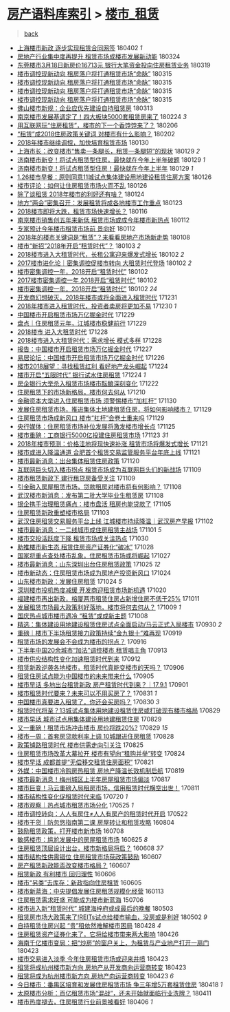 [房产语料库索引](../../README.md)  > [楼市_租赁](楼市_租赁.md)
====
> [back](../README.md)

- [上海楼市新政 逐步实现租赁合同网签](http://jkwz.applinzi.com/ittc/7087350183405028368.html#%E4%B8%8A%E6%B5%B7%E6%A5%BC%E5%B8%82%E6%96%B0%E6%94%BF+%E9%80%90%E6%AD%A5%E5%AE%9E%E7%8E%B0%E7%A7%9F%E8%B5%81%E5%90%88%E5%90%8C%E7%BD%91%E7%AD%BE) 180402 *1* 
- [房地产行业集中度再提升 租赁市场成楼市发展新动能](http://jkwz.applinzi.com/ittc/7083998799536325639.html#%E6%88%BF%E5%9C%B0%E4%BA%A7%E8%A1%8C%E4%B8%9A%E9%9B%86%E4%B8%AD%E5%BA%A6%E5%86%8D%E6%8F%90%E5%8D%87+%E7%A7%9F%E8%B5%81%E5%B8%82%E5%9C%BA%E6%88%90%E6%A5%BC%E5%B8%82%E5%8F%91%E5%B1%95%E6%96%B0%E5%8A%A8%E8%83%BD) 180324  
- [东莞楼市3月18日新房价16713元 银行大笔资金投向住房租赁业务](http://jkwz.applinzi.com/ittc/7082243140142760971.html#%E4%B8%9C%E8%8E%9E%E6%A5%BC%E5%B8%823%E6%9C%8818%E6%97%A5%E6%96%B0%E6%88%BF%E4%BB%B716713%E5%85%83+%E9%93%B6%E8%A1%8C%E5%A4%A7%E7%AC%94%E8%B5%84%E9%87%91%E6%8A%95%E5%90%91%E4%BD%8F%E6%88%BF%E7%A7%9F%E8%B5%81%E4%B8%9A%E5%8A%A1) 180319  
- [楼市调控现新动向 租房落户将打通租赁市场“命脉”](http://jkwz.applinzi.com/ittc/7080705112047879174.html#%E6%A5%BC%E5%B8%82%E8%B0%83%E6%8E%A7%E7%8E%B0%E6%96%B0%E5%8A%A8%E5%90%91+%E7%A7%9F%E6%88%BF%E8%90%BD%E6%88%B7%E5%B0%86%E6%89%93%E9%80%9A%E7%A7%9F%E8%B5%81%E5%B8%82%E5%9C%BA%E2%80%9C%E5%91%BD%E8%84%89%E2%80%9D) 180315  
- [楼市调控现新动向 租房落户将打通租赁市场“命脉”](http://jkwz.applinzi.com/ittc/7080711509028373510.html#%E6%A5%BC%E5%B8%82%E8%B0%83%E6%8E%A7%E7%8E%B0%E6%96%B0%E5%8A%A8%E5%90%91+%E7%A7%9F%E6%88%BF%E8%90%BD%E6%88%B7%E5%B0%86%E6%89%93%E9%80%9A%E7%A7%9F%E8%B5%81%E5%B8%82%E5%9C%BA%E2%80%9C%E5%91%BD%E8%84%89%E2%80%9D) 180315  
- [楼市调控现新动向 租房落户将打通租赁市场“命脉”](http://jkwz.applinzi.com/ittc/7080649326487667723.html#%E6%A5%BC%E5%B8%82%E8%B0%83%E6%8E%A7%E7%8E%B0%E6%96%B0%E5%8A%A8%E5%90%91+%E7%A7%9F%E6%88%BF%E8%90%BD%E6%88%B7%E5%B0%86%E6%89%93%E9%80%9A%E7%A7%9F%E8%B5%81%E5%B8%82%E5%9C%BA%E2%80%9C%E5%91%BD%E8%84%89%E2%80%9D) 180315  
- [楼市调控现新动向 租房落户将打通租赁市场“命脉”](http://jkwz.applinzi.com/ittc/7080648910672757770.html#%E6%A5%BC%E5%B8%82%E8%B0%83%E6%8E%A7%E7%8E%B0%E6%96%B0%E5%8A%A8%E5%90%91+%E7%A7%9F%E6%88%BF%E8%90%BD%E6%88%B7%E5%B0%86%E6%89%93%E9%80%9A%E7%A7%9F%E8%B5%81%E5%B8%82%E5%9C%BA%E2%80%9C%E5%91%BD%E8%84%89%E2%80%9D) 180315  
- [佛山楼市新规：企业应优先建设自持租赁房](http://jkwz.applinzi.com/ittc/7079968125196174347.html#%E4%BD%9B%E5%B1%B1%E6%A5%BC%E5%B8%82%E6%96%B0%E8%A7%84%EF%BC%9A%E4%BC%81%E4%B8%9A%E5%BA%94%E4%BC%98%E5%85%88%E5%BB%BA%E8%AE%BE%E8%87%AA%E6%8C%81%E7%A7%9F%E8%B5%81%E6%88%BF) 180313  
- [南京楼市发展基调定了！四大板块5000套租赁房来了](http://jkwz.applinzi.com/ittc/7068101650487444496.html#%E5%8D%97%E4%BA%AC%E6%A5%BC%E5%B8%82%E5%8F%91%E5%B1%95%E5%9F%BA%E8%B0%83%E5%AE%9A%E4%BA%86%EF%BC%81%E5%9B%9B%E5%A4%A7%E6%9D%BF%E5%9D%975000%E5%A5%97%E7%A7%9F%E8%B5%81%E6%88%BF%E6%9D%A5%E4%BA%86) 180224 *3* 
- [用互联网玩“住房租赁”，楼市的下一个香饽饽来了？](http://jkwz.applinzi.com/ittc/7066987969523483654.html#%E7%94%A8%E4%BA%92%E8%81%94%E7%BD%91%E7%8E%A9%E2%80%9C%E4%BD%8F%E6%88%BF%E7%A7%9F%E8%B5%81%E2%80%9D%EF%BC%8C%E6%A5%BC%E5%B8%82%E7%9A%84%E4%B8%8B%E4%B8%80%E4%B8%AA%E9%A6%99%E9%A5%BD%E9%A5%BD%E6%9D%A5%E4%BA%86%EF%BC%9F) 180206  
- [“租赁”成2018住房政策关键词 对楼市有什么影响？](http://jkwz.applinzi.com/ittc/7065510901614904337.html#%E2%80%9C%E7%A7%9F%E8%B5%81%E2%80%9D%E6%88%902018%E4%BD%8F%E6%88%BF%E6%94%BF%E7%AD%96%E5%85%B3%E9%94%AE%E8%AF%8D+%E5%AF%B9%E6%A5%BC%E5%B8%82%E6%9C%89%E4%BB%80%E4%B9%88%E5%BD%B1%E5%93%8D%EF%BC%9F) 180202  
- [2018年楼市继续调控，加快培育租赁市场](http://jkwz.applinzi.com/ittc/7064312651394319367.html#2018%E5%B9%B4%E6%A5%BC%E5%B8%82%E7%BB%A7%E7%BB%AD%E8%B0%83%E6%8E%A7%EF%BC%8C%E5%8A%A0%E5%BF%AB%E5%9F%B9%E8%82%B2%E7%A7%9F%E8%B5%81%E5%B8%82%E5%9C%BA) 180130  
- [上海市长：改变楼市“售卖一条腿长，租赁一条腿短”的现状](http://jkwz.applinzi.com/ittc/7064058201610126342.html#%E4%B8%8A%E6%B5%B7%E5%B8%82%E9%95%BF%EF%BC%9A%E6%94%B9%E5%8F%98%E6%A5%BC%E5%B8%82%E2%80%9C%E5%94%AE%E5%8D%96%E4%B8%80%E6%9D%A1%E8%85%BF%E9%95%BF%EF%BC%8C%E7%A7%9F%E8%B5%81%E4%B8%80%E6%9D%A1%E8%85%BF%E7%9F%AD%E2%80%9D%E7%9A%84%E7%8E%B0%E7%8A%B6) 180129 *2* 
- [济南楼市新变！将试点租赁型住房，最快就在今年上半年破题](http://jkwz.applinzi.com/ittc/7063936923897168906.html#%E6%B5%8E%E5%8D%97%E6%A5%BC%E5%B8%82%E6%96%B0%E5%8F%98%EF%BC%81%E5%B0%86%E8%AF%95%E7%82%B9%E7%A7%9F%E8%B5%81%E5%9E%8B%E4%BD%8F%E6%88%BF%EF%BC%8C%E6%9C%80%E5%BF%AB%E5%B0%B1%E5%9C%A8%E4%BB%8A%E5%B9%B4%E4%B8%8A%E5%8D%8A%E5%B9%B4%E7%A0%B4%E9%A2%98) 180129 *1* 
- [济南楼市新变！将试点租赁型住房！最快就在今年上半年](http://jkwz.applinzi.com/ittc/7063914976056443910.html#%E6%B5%8E%E5%8D%97%E6%A5%BC%E5%B8%82%E6%96%B0%E5%8F%98%EF%BC%81%E5%B0%86%E8%AF%95%E7%82%B9%E7%A7%9F%E8%B5%81%E5%9E%8B%E4%BD%8F%E6%88%BF%EF%BC%81%E6%9C%80%E5%BF%AB%E5%B0%B1%E5%9C%A8%E4%BB%8A%E5%B9%B4%E4%B8%8A%E5%8D%8A%E5%B9%B4) 180129 *1* 
- [1.26楼市早餐：原则同意11城试点集体建设用地建设租赁住房方案](http://jkwz.applinzi.com/ittc/7062908333285966865.html#1.26%E6%A5%BC%E5%B8%82%E6%97%A9%E9%A4%90%EF%BC%9A%E5%8E%9F%E5%88%99%E5%90%8C%E6%84%8F11%E5%9F%8E%E8%AF%95%E7%82%B9%E9%9B%86%E4%BD%93%E5%BB%BA%E8%AE%BE%E7%94%A8%E5%9C%B0%E5%BB%BA%E8%AE%BE%E7%A7%9F%E8%B5%81%E4%BD%8F%E6%88%BF%E6%96%B9%E6%A1%88) 180126  
- [楼市评论：如何让住房租赁市场火而不乱](http://jkwz.applinzi.com/ittc/7062821325821707275.html#%E6%A5%BC%E5%B8%82%E8%AF%84%E8%AE%BA%EF%BC%9A%E5%A6%82%E4%BD%95%E8%AE%A9%E4%BD%8F%E6%88%BF%E7%A7%9F%E8%B5%81%E5%B8%82%E5%9C%BA%E7%81%AB%E8%80%8C%E4%B8%8D%E4%B9%B1) 180126  
- [除了谈租赁 2018年楼市的利好还有啥？](http://jkwz.applinzi.com/ittc/7062158940207318032.html#%E9%99%A4%E4%BA%86%E8%B0%88%E7%A7%9F%E8%B5%81+2018%E5%B9%B4%E6%A5%BC%E5%B8%82%E7%9A%84%E5%88%A9%E5%A5%BD%E8%BF%98%E6%9C%89%E5%95%A5%EF%BC%9F) 180124  
- [地方“两会”密集召开：发展租赁将成各地楼市工作重点](http://jkwz.applinzi.com/ittc/7061747441475257360.html#%E5%9C%B0%E6%96%B9%E2%80%9C%E4%B8%A4%E4%BC%9A%E2%80%9D%E5%AF%86%E9%9B%86%E5%8F%AC%E5%BC%80%EF%BC%9A%E5%8F%91%E5%B1%95%E7%A7%9F%E8%B5%81%E5%B0%86%E6%88%90%E5%90%84%E5%9C%B0%E6%A5%BC%E5%B8%82%E5%B7%A5%E4%BD%9C%E9%87%8D%E7%82%B9) 180123  
- [2018楼市即将大跌，租赁市场快速增长？](http://jkwz.applinzi.com/ittc/7059285022605837328.html#2018%E6%A5%BC%E5%B8%82%E5%8D%B3%E5%B0%86%E5%A4%A7%E8%B7%8C%EF%BC%8C%E7%A7%9F%E8%B5%81%E5%B8%82%E5%9C%BA%E5%BF%AB%E9%80%9F%E5%A2%9E%E9%95%BF%EF%BC%9F) 180116  
- [南京楼市销售创五年来新低 租赁市场或成今年楼市新热点](http://jkwz.applinzi.com/ittc/7057633485559170065.html#%E5%8D%97%E4%BA%AC%E6%A5%BC%E5%B8%82%E9%94%80%E5%94%AE%E5%88%9B%E4%BA%94%E5%B9%B4%E6%9D%A5%E6%96%B0%E4%BD%8E+%E7%A7%9F%E8%B5%81%E5%B8%82%E5%9C%BA%E6%88%96%E6%88%90%E4%BB%8A%E5%B9%B4%E6%A5%BC%E5%B8%82%E6%96%B0%E7%83%AD%E7%82%B9) 180112  
- [专家预计今年楼市租赁市场前 景向好](http://jkwz.applinzi.com/ittc/7057628385818182673.html#%E4%B8%93%E5%AE%B6%E9%A2%84%E8%AE%A1%E4%BB%8A%E5%B9%B4%E6%A5%BC%E5%B8%82%E7%A7%9F%E8%B5%81%E5%B8%82%E5%9C%BA%E5%89%8D+%E6%99%AF%E5%90%91%E5%A5%BD) 180112  
- [2018年的楼市关键词是“租赁”？来看看房地产市场新走势](http://jkwz.applinzi.com/ittc/7056240146024760330.html#2018%E5%B9%B4%E7%9A%84%E6%A5%BC%E5%B8%82%E5%85%B3%E9%94%AE%E8%AF%8D%E6%98%AF%E2%80%9C%E7%A7%9F%E8%B5%81%E2%80%9D%EF%BC%9F%E6%9D%A5%E7%9C%8B%E7%9C%8B%E6%88%BF%E5%9C%B0%E4%BA%A7%E5%B8%82%E5%9C%BA%E6%96%B0%E8%B5%B0%E5%8A%BF) 180108  
- [楼市“新招”2018年开启“租赁时代”？](http://jkwz.applinzi.com/ittc/7054427573130363914.html#%E6%A5%BC%E5%B8%82%E2%80%9C%E6%96%B0%E6%8B%9B%E2%80%9D2018%E5%B9%B4%E5%BC%80%E5%90%AF%E2%80%9C%E7%A7%9F%E8%B5%81%E6%97%B6%E4%BB%A3%E2%80%9D%EF%BC%9F) 180103 *2* 
- [2018楼市进入大租赁时代，长租公寓迎来爆发式增长](http://jkwz.applinzi.com/ittc/7054074281317630982.html#2018%E6%A5%BC%E5%B8%82%E8%BF%9B%E5%85%A5%E5%A4%A7%E7%A7%9F%E8%B5%81%E6%97%B6%E4%BB%A3%EF%BC%8C%E9%95%BF%E7%A7%9F%E5%85%AC%E5%AF%93%E8%BF%8E%E6%9D%A5%E7%88%86%E5%8F%91%E5%BC%8F%E5%A2%9E%E9%95%BF) 180102 *2* 
- [2017楼市进化论｜密集调控促楼市转向 大租赁时代登场](http://jkwz.applinzi.com/ittc/7054051693786825735.html#2017%E6%A5%BC%E5%B8%82%E8%BF%9B%E5%8C%96%E8%AE%BA%EF%BD%9C%E5%AF%86%E9%9B%86%E8%B0%83%E6%8E%A7%E4%BF%83%E6%A5%BC%E5%B8%82%E8%BD%AC%E5%90%91+%E5%A4%A7%E7%A7%9F%E8%B5%81%E6%97%B6%E4%BB%A3%E7%99%BB%E5%9C%BA) 180102 *2* 
- [楼市密集调控一年，2018开启“租赁时代”](http://jkwz.applinzi.com/ittc/7053923981684376587.html#%E6%A5%BC%E5%B8%82%E5%AF%86%E9%9B%86%E8%B0%83%E6%8E%A7%E4%B8%80%E5%B9%B4%EF%BC%8C2018%E5%BC%80%E5%90%AF%E2%80%9C%E7%A7%9F%E8%B5%81%E6%97%B6%E4%BB%A3%E2%80%9D) 180102  
- [2017楼市密集调控一年 2018开启“租赁时代”](http://jkwz.applinzi.com/ittc/7053906622668080139.html#2017%E6%A5%BC%E5%B8%82%E5%AF%86%E9%9B%86%E8%B0%83%E6%8E%A7%E4%B8%80%E5%B9%B4+2018%E5%BC%80%E5%90%AF%E2%80%9C%E7%A7%9F%E8%B5%81%E6%97%B6%E4%BB%A3%E2%80%9D) 180102  
- [楼市密集调控一年，2018开启“租赁时代”](http://jkwz.applinzi.com/ittc/7053885366136734730.html#%E6%A5%BC%E5%B8%82%E5%AF%86%E9%9B%86%E8%B0%83%E6%8E%A7%E4%B8%80%E5%B9%B4%EF%BC%8C2018%E5%BC%80%E5%90%AF%E2%80%9C%E7%A7%9F%E8%B5%81%E6%97%B6%E4%BB%A3%E2%80%9D) 180102 *24* 
- [开发商幻想破灭，2018年楼市或将全面进入租赁时代](http://jkwz.applinzi.com/ittc/7053347026161370128.html#%E5%BC%80%E5%8F%91%E5%95%86%E5%B9%BB%E6%83%B3%E7%A0%B4%E7%81%AD%EF%BC%8C2018%E5%B9%B4%E6%A5%BC%E5%B8%82%E6%88%96%E5%B0%86%E5%85%A8%E9%9D%A2%E8%BF%9B%E5%85%A5%E7%A7%9F%E8%B5%81%E6%97%B6%E4%BB%A3) 171231  
- [2018年楼市进入租赁时代，投资者卖房将更加不易](http://jkwz.applinzi.com/ittc/7052854815695045648.html#2018%E5%B9%B4%E6%A5%BC%E5%B8%82%E8%BF%9B%E5%85%A5%E7%A7%9F%E8%B5%81%E6%97%B6%E4%BB%A3%EF%BC%8C%E6%8A%95%E8%B5%84%E8%80%85%E5%8D%96%E6%88%BF%E5%B0%86%E6%9B%B4%E5%8A%A0%E4%B8%8D%E6%98%93) 171230 *1* 
- [中国楼市开启租赁市场万亿掘金时代](http://jkwz.applinzi.com/ittc/7052436480629146640.html#%E4%B8%AD%E5%9B%BD%E6%A5%BC%E5%B8%82%E5%BC%80%E5%90%AF%E7%A7%9F%E8%B5%81%E5%B8%82%E5%9C%BA%E4%B8%87%E4%BA%BF%E6%8E%98%E9%87%91%E6%97%B6%E4%BB%A3) 171229  
- [盘点｜住房租赁元年，江城楼市稳健前行](http://jkwz.applinzi.com/ittc/7052434928539550736.html#%E7%9B%98%E7%82%B9%EF%BD%9C%E4%BD%8F%E6%88%BF%E7%A7%9F%E8%B5%81%E5%85%83%E5%B9%B4%EF%BC%8C%E6%B1%9F%E5%9F%8E%E6%A5%BC%E5%B8%82%E7%A8%B3%E5%81%A5%E5%89%8D%E8%A1%8C) 171229  
- [2018楼市 进入大租赁时代](http://jkwz.applinzi.com/ittc/7052034125127484432.html#2018%E6%A5%BC%E5%B8%82+%E8%BF%9B%E5%85%A5%E5%A4%A7%E7%A7%9F%E8%B5%81%E6%97%B6%E4%BB%A3) 171228  
- [2018楼市进入大租赁时代：需求增长 模式多样](http://jkwz.applinzi.com/ittc/7052023095756325904.html#2018%E6%A5%BC%E5%B8%82%E8%BF%9B%E5%85%A5%E5%A4%A7%E7%A7%9F%E8%B5%81%E6%97%B6%E4%BB%A3%EF%BC%9A%E9%9C%80%E6%B1%82%E5%A2%9E%E9%95%BF+%E6%A8%A1%E5%BC%8F%E5%A4%9A%E6%A0%B7) 171228  
- [报告：中国楼市开启租赁市场万亿掘金时代](http://jkwz.applinzi.com/ittc/7051687393780827153.html#%E6%8A%A5%E5%91%8A%EF%BC%9A%E4%B8%AD%E5%9B%BD%E6%A5%BC%E5%B8%82%E5%BC%80%E5%90%AF%E7%A7%9F%E8%B5%81%E5%B8%82%E5%9C%BA%E4%B8%87%E4%BA%BF%E6%8E%98%E9%87%91%E6%97%B6%E4%BB%A3) 171227  
- [易居论坛：中国楼市开启租赁市场万亿掘金时代](http://jkwz.applinzi.com/ittc/7051402818609480721.html#%E6%98%93%E5%B1%85%E8%AE%BA%E5%9D%9B%EF%BC%9A%E4%B8%AD%E5%9B%BD%E6%A5%BC%E5%B8%82%E5%BC%80%E5%90%AF%E7%A7%9F%E8%B5%81%E5%B8%82%E5%9C%BA%E4%B8%87%E4%BA%BF%E6%8E%98%E9%87%91%E6%97%B6%E4%BB%A3) 171226  
- [楼市2018展望：寻找租赁红利 看好地产龙头崛起](http://jkwz.applinzi.com/ittc/7050677795309487120.html#%E6%A5%BC%E5%B8%822018%E5%B1%95%E6%9C%9B%EF%BC%9A%E5%AF%BB%E6%89%BE%E7%A7%9F%E8%B5%81%E7%BA%A2%E5%88%A9+%E7%9C%8B%E5%A5%BD%E5%9C%B0%E4%BA%A7%E9%BE%99%E5%A4%B4%E5%B4%9B%E8%B5%B7) 171224  
- [楼市开启“五限时代” 银行试水住房租赁](http://jkwz.applinzi.com/ittc/7050587537855218705.html#%E6%A5%BC%E5%B8%82%E5%BC%80%E5%90%AF%E2%80%9C%E4%BA%94%E9%99%90%E6%97%B6%E4%BB%A3%E2%80%9D+%E9%93%B6%E8%A1%8C%E8%AF%95%E6%B0%B4%E4%BD%8F%E6%88%BF%E7%A7%9F%E8%B5%81) 171224 *1* 
- [房企银行大举杀入租赁市场楼市酝酿深刻变化](http://jkwz.applinzi.com/ittc/7049776393913631760.html#%E6%88%BF%E4%BC%81%E9%93%B6%E8%A1%8C%E5%A4%A7%E4%B8%BE%E6%9D%80%E5%85%A5%E7%A7%9F%E8%B5%81%E5%B8%82%E5%9C%BA%E6%A5%BC%E5%B8%82%E9%85%9D%E9%85%BF%E6%B7%B1%E5%88%BB%E5%8F%98%E5%8C%96) 171222  
- [住房租赁下的市场新格局，楼市何去何从](http://jkwz.applinzi.com/ittc/7045152438347105296.html#%E4%BD%8F%E6%88%BF%E7%A7%9F%E8%B5%81%E4%B8%8B%E7%9A%84%E5%B8%82%E5%9C%BA%E6%96%B0%E6%A0%BC%E5%B1%80%EF%BC%8C%E6%A5%BC%E5%B8%82%E4%BD%95%E5%8E%BB%E4%BD%95%E4%BB%8E) 171210  
- [金融资本大举进入住房租赁市场 须警惕楼市“加杠杆”](http://jkwz.applinzi.com/ittc/7041692056458626064.html#%E9%87%91%E8%9E%8D%E8%B5%84%E6%9C%AC%E5%A4%A7%E4%B8%BE%E8%BF%9B%E5%85%A5%E4%BD%8F%E6%88%BF%E7%A7%9F%E8%B5%81%E5%B8%82%E5%9C%BA+%E9%A1%BB%E8%AD%A6%E6%83%95%E6%A5%BC%E5%B8%82%E2%80%9C%E5%8A%A0%E6%9D%A0%E6%9D%86%E2%80%9D) 171130  
- [发展住房租赁市场，推进集体土地建租赁住房，将如何影响楼市？](http://jkwz.applinzi.com/ittc/7041414615810966545.html#%E5%8F%91%E5%B1%95%E4%BD%8F%E6%88%BF%E7%A7%9F%E8%B5%81%E5%B8%82%E5%9C%BA%EF%BC%8C%E6%8E%A8%E8%BF%9B%E9%9B%86%E4%BD%93%E5%9C%9F%E5%9C%B0%E5%BB%BA%E7%A7%9F%E8%B5%81%E4%BD%8F%E6%88%BF%EF%BC%8C%E5%B0%86%E5%A6%82%E4%BD%95%E5%BD%B1%E5%93%8D%E6%A5%BC%E5%B8%82%EF%BC%9F) 171129  
- [住房租赁市场成新风口 楼市“杠杆”会卷土重来吗](http://jkwz.applinzi.com/ittc/7041292561132553233.html#%E4%BD%8F%E6%88%BF%E7%A7%9F%E8%B5%81%E5%B8%82%E5%9C%BA%E6%88%90%E6%96%B0%E9%A3%8E%E5%8F%A3+%E6%A5%BC%E5%B8%82%E2%80%9C%E6%9D%A0%E6%9D%86%E2%80%9D%E4%BC%9A%E5%8D%B7%E5%9C%9F%E9%87%8D%E6%9D%A5%E5%90%97) 171129  
- [央行媒体：住房租赁市场补位发展将激发楼市增长点](http://jkwz.applinzi.com/ittc/7039791612043985937.html#%E5%A4%AE%E8%A1%8C%E5%AA%92%E4%BD%93%EF%BC%9A%E4%BD%8F%E6%88%BF%E7%A7%9F%E8%B5%81%E5%B8%82%E5%9C%BA%E8%A1%A5%E4%BD%8D%E5%8F%91%E5%B1%95%E5%B0%86%E6%BF%80%E5%8F%91%E6%A5%BC%E5%B8%82%E5%A2%9E%E9%95%BF%E7%82%B9) 171125  
- [楼市重磅：工商银行5000亿投建住房租赁市场](http://jkwz.applinzi.com/ittc/7039107230018831376.html#%E6%A5%BC%E5%B8%82%E9%87%8D%E7%A3%85%EF%BC%9A%E5%B7%A5%E5%95%86%E9%93%B6%E8%A1%8C5000%E4%BA%BF%E6%8A%95%E5%BB%BA%E4%BD%8F%E6%88%BF%E7%A7%9F%E8%B5%81%E5%B8%82%E5%9C%BA) 171123 *31* 
- [2018年楼市预测：价格洼地将现快速补涨 租赁市场将爆发式增长](http://jkwz.applinzi.com/ittc/7038459238836339728.html#2018%E5%B9%B4%E6%A5%BC%E5%B8%82%E9%A2%84%E6%B5%8B%EF%BC%9A%E4%BB%B7%E6%A0%BC%E6%B4%BC%E5%9C%B0%E5%B0%86%E7%8E%B0%E5%BF%AB%E9%80%9F%E8%A1%A5%E6%B6%A8+%E7%A7%9F%E8%B5%81%E5%B8%82%E5%9C%BA%E5%B0%86%E7%88%86%E5%8F%91%E5%BC%8F%E5%A2%9E%E9%95%BF) 171121  
- [楼市或进入降温通道 合肥首个租赁交易监管服务平台年底上线](http://jkwz.applinzi.com/ittc/7038418517416739857.html#%E6%A5%BC%E5%B8%82%E6%88%96%E8%BF%9B%E5%85%A5%E9%99%8D%E6%B8%A9%E9%80%9A%E9%81%93+%E5%90%88%E8%82%A5%E9%A6%96%E4%B8%AA%E7%A7%9F%E8%B5%81%E4%BA%A4%E6%98%93%E7%9B%91%E7%AE%A1%E6%9C%8D%E5%8A%A1%E5%B9%B3%E5%8F%B0%E5%B9%B4%E5%BA%95%E4%B8%8A%E7%BA%BF) 171121  
- [楼市最新消息：出台集体租赁住房政策](http://jkwz.applinzi.com/ittc/7037995848061944849.html#%E6%A5%BC%E5%B8%82%E6%9C%80%E6%96%B0%E6%B6%88%E6%81%AF%EF%BC%9A%E5%87%BA%E5%8F%B0%E9%9B%86%E4%BD%93%E7%A7%9F%E8%B5%81%E4%BD%8F%E6%88%BF%E6%94%BF%E7%AD%96) 171120  
- [互联网巨头切入楼市拐点 租赁市场成为互联网巨头们的新战场](http://jkwz.applinzi.com/ittc/7033962306965341201.html#%E4%BA%92%E8%81%94%E7%BD%91%E5%B7%A8%E5%A4%B4%E5%88%87%E5%85%A5%E6%A5%BC%E5%B8%82%E6%8B%90%E7%82%B9+%E7%A7%9F%E8%B5%81%E5%B8%82%E5%9C%BA%E6%88%90%E4%B8%BA%E4%BA%92%E8%81%94%E7%BD%91%E5%B7%A8%E5%A4%B4%E4%BB%AC%E7%9A%84%E6%96%B0%E6%88%98%E5%9C%BA) 171109  
- [楼市租赁新政下 建行租贷房备受关注](http://jkwz.applinzi.com/ittc/7033937018915128336.html#%E6%A5%BC%E5%B8%82%E7%A7%9F%E8%B5%81%E6%96%B0%E6%94%BF%E4%B8%8B+%E5%BB%BA%E8%A1%8C%E7%A7%9F%E8%B4%B7%E6%88%BF%E5%A4%87%E5%8F%97%E5%85%B3%E6%B3%A8) 171109  
- [引金融入房屋租赁市场，贷款租房对楼市将有何影响？](http://jkwz.applinzi.com/ittc/7033592318437884945.html#%E5%BC%95%E9%87%91%E8%9E%8D%E5%85%A5%E6%88%BF%E5%B1%8B%E7%A7%9F%E8%B5%81%E5%B8%82%E5%9C%BA%EF%BC%8C%E8%B4%B7%E6%AC%BE%E7%A7%9F%E6%88%BF%E5%AF%B9%E6%A5%BC%E5%B8%82%E5%B0%86%E6%9C%89%E4%BD%95%E5%BD%B1%E5%93%8D%EF%BC%9F) 171108  
- [武汉楼市新消息：发布第二批大学毕业生租赁房](http://jkwz.applinzi.com/ittc/7033509939283231760.html#%E6%AD%A6%E6%B1%89%E6%A5%BC%E5%B8%82%E6%96%B0%E6%B6%88%E6%81%AF%EF%BC%9A%E5%8F%91%E5%B8%83%E7%AC%AC%E4%BA%8C%E6%89%B9%E5%A4%A7%E5%AD%A6%E6%AF%95%E4%B8%9A%E7%94%9F%E7%A7%9F%E8%B5%81%E6%88%BF) 171108  
- [银企携手治理租赁痛点：楼市盘活 租房也能贷款了](http://jkwz.applinzi.com/ittc/7032510496434029584.html#%E9%93%B6%E4%BC%81%E6%90%BA%E6%89%8B%E6%B2%BB%E7%90%86%E7%A7%9F%E8%B5%81%E7%97%9B%E7%82%B9%EF%BC%9A%E6%A5%BC%E5%B8%82%E7%9B%98%E6%B4%BB+%E7%A7%9F%E6%88%BF%E4%B9%9F%E8%83%BD%E8%B4%B7%E6%AC%BE%E4%BA%86) 171105  
- [住房租赁新政重塑楼市格局](http://jkwz.applinzi.com/ittc/7031498439454622737.html#%E4%BD%8F%E6%88%BF%E7%A7%9F%E8%B5%81%E6%96%B0%E6%94%BF%E9%87%8D%E5%A1%91%E6%A5%BC%E5%B8%82%E6%A0%BC%E5%B1%80) 171103  
- [武汉住房租赁交易服务平台上线 江城楼市持续降温｜武汉房产早报](http://jkwz.applinzi.com/ittc/7031288319210685457.html#%E6%AD%A6%E6%B1%89%E4%BD%8F%E6%88%BF%E7%A7%9F%E8%B5%81%E4%BA%A4%E6%98%93%E6%9C%8D%E5%8A%A1%E5%B9%B3%E5%8F%B0%E4%B8%8A%E7%BA%BF+%E6%B1%9F%E5%9F%8E%E6%A5%BC%E5%B8%82%E6%8C%81%E7%BB%AD%E9%99%8D%E6%B8%A9%EF%BD%9C%E6%AD%A6%E6%B1%89%E6%88%BF%E4%BA%A7%E6%97%A9%E6%8A%A5) 171102  
- [楼市最新消息：一二线城市成住房租赁主战场](http://jkwz.applinzi.com/ittc/7030978277743789072.html#%E6%A5%BC%E5%B8%82%E6%9C%80%E6%96%B0%E6%B6%88%E6%81%AF%EF%BC%9A%E4%B8%80%E4%BA%8C%E7%BA%BF%E5%9F%8E%E5%B8%82%E6%88%90%E4%BD%8F%E6%88%BF%E7%A7%9F%E8%B5%81%E4%B8%BB%E6%88%98%E5%9C%BA) 171101 *5* 
- [楼市交投活跃度下降 租赁市场成关注热点](http://jkwz.applinzi.com/ittc/7030181481639576592.html#%E6%A5%BC%E5%B8%82%E4%BA%A4%E6%8A%95%E6%B4%BB%E8%B7%83%E5%BA%A6%E4%B8%8B%E9%99%8D+%E7%A7%9F%E8%B5%81%E5%B8%82%E5%9C%BA%E6%88%90%E5%85%B3%E6%B3%A8%E7%83%AD%E7%82%B9) 171030  
- [助推楼市新生态 租赁住房资产证券化“破冰”](http://jkwz.applinzi.com/ittc/7029503689604203537.html#%E5%8A%A9%E6%8E%A8%E6%A5%BC%E5%B8%82%E6%96%B0%E7%94%9F%E6%80%81+%E7%A7%9F%E8%B5%81%E4%BD%8F%E6%88%BF%E8%B5%84%E4%BA%A7%E8%AF%81%E5%88%B8%E5%8C%96%E2%80%9C%E7%A0%B4%E5%86%B0%E2%80%9D) 171028  
- [国家将重点查处楼市乱象，住房租赁市场或将崛起](http://jkwz.applinzi.com/ittc/7029061060294870033.html#%E5%9B%BD%E5%AE%B6%E5%B0%86%E9%87%8D%E7%82%B9%E6%9F%A5%E5%A4%84%E6%A5%BC%E5%B8%82%E4%B9%B1%E8%B1%A1%EF%BC%8C%E4%BD%8F%E6%88%BF%E7%A7%9F%E8%B5%81%E5%B8%82%E5%9C%BA%E6%88%96%E5%B0%86%E5%B4%9B%E8%B5%B7) 171027  
- [楼市最新消息：山东深圳出台住房租赁政策](http://jkwz.applinzi.com/ittc/7028367448309498897.html#%E6%A5%BC%E5%B8%82%E6%9C%80%E6%96%B0%E6%B6%88%E6%81%AF%EF%BC%9A%E5%B1%B1%E4%B8%9C%E6%B7%B1%E5%9C%B3%E5%87%BA%E5%8F%B0%E4%BD%8F%E6%88%BF%E7%A7%9F%E8%B5%81%E6%94%BF%E7%AD%96) 171025 *12* 
- [楼市新动态：住房租赁市场成为房地产投资新风口](http://jkwz.applinzi.com/ittc/7028068378911179793.html#%E6%A5%BC%E5%B8%82%E6%96%B0%E5%8A%A8%E6%80%81%EF%BC%9A%E4%BD%8F%E6%88%BF%E7%A7%9F%E8%B5%81%E5%B8%82%E5%9C%BA%E6%88%90%E4%B8%BA%E6%88%BF%E5%9C%B0%E4%BA%A7%E6%8A%95%E8%B5%84%E6%96%B0%E9%A3%8E%E5%8F%A3) 171024  
- [山东楼市新政：发展住房租赁](http://jkwz.applinzi.com/ittc/7027975580086174737.html#%E5%B1%B1%E4%B8%9C%E6%A5%BC%E5%B8%82%E6%96%B0%E6%94%BF%EF%BC%9A%E5%8F%91%E5%B1%95%E4%BD%8F%E6%88%BF%E7%A7%9F%E8%B5%81) 171024 *5* 
- [深圳楼市投机热度减缓 开发商迎租赁市场新机遇](http://jkwz.applinzi.com/ittc/7026501345752908816.html#%E6%B7%B1%E5%9C%B3%E6%A5%BC%E5%B8%82%E6%8A%95%E6%9C%BA%E7%83%AD%E5%BA%A6%E5%87%8F%E7%BC%93+%E5%BC%80%E5%8F%91%E5%95%86%E8%BF%8E%E7%A7%9F%E8%B5%81%E5%B8%82%E5%9C%BA%E6%96%B0%E6%9C%BA%E9%81%87) 171020  
- [福建楼市再出新政，榕厦两市租赁住房占新增住房不低于25%](http://jkwz.applinzi.com/ittc/7023125092693967888.html#%E7%A6%8F%E5%BB%BA%E6%A5%BC%E5%B8%82%E5%86%8D%E5%87%BA%E6%96%B0%E6%94%BF%EF%BC%8C%E6%A6%95%E5%8E%A6%E4%B8%A4%E5%B8%82%E7%A7%9F%E8%B5%81%E4%BD%8F%E6%88%BF%E5%8D%A0%E6%96%B0%E5%A2%9E%E4%BD%8F%E6%88%BF%E4%B8%8D%E4%BD%8E%E4%BA%8E25%25) 171011  
- [发展租赁市场最大政策利好落地，楼市将何去何从？](http://jkwz.applinzi.com/ittc/7022467172100736016.html#%E5%8F%91%E5%B1%95%E7%A7%9F%E8%B5%81%E5%B8%82%E5%9C%BA%E6%9C%80%E5%A4%A7%E6%94%BF%E7%AD%96%E5%88%A9%E5%A5%BD%E8%90%BD%E5%9C%B0%EF%BC%8C%E6%A5%BC%E5%B8%82%E5%B0%86%E4%BD%95%E5%8E%BB%E4%BD%95%E4%BB%8E%EF%BC%9F) 171009 *1* 
- [国庆热点城市楼市遇冷 “租赁”或成新主题](http://jkwz.applinzi.com/ittc/7022050454991799313.html#%E5%9B%BD%E5%BA%86%E7%83%AD%E7%82%B9%E5%9F%8E%E5%B8%82%E6%A5%BC%E5%B8%82%E9%81%87%E5%86%B7+%E2%80%9C%E7%A7%9F%E8%B5%81%E2%80%9D%E6%88%96%E6%88%90%E6%96%B0%E4%B8%BB%E9%A2%98) 171008  
- [精选：集体建设用地建设租赁住房试点全面启动/马云正式入局楼市](http://jkwz.applinzi.com/ittc/7019097836912903184.html#%E7%B2%BE%E9%80%89%EF%BC%9A%E9%9B%86%E4%BD%93%E5%BB%BA%E8%AE%BE%E7%94%A8%E5%9C%B0%E5%BB%BA%E8%AE%BE%E7%A7%9F%E8%B5%81%E4%BD%8F%E6%88%BF%E8%AF%95%E7%82%B9%E5%85%A8%E9%9D%A2%E5%90%AF%E5%8A%A8%2F%E9%A9%AC%E4%BA%91%E6%AD%A3%E5%BC%8F%E5%85%A5%E5%B1%80%E6%A5%BC%E5%B8%82) 170930 *2* 
- [重磅｜楼市下半场租赁接力政策持续“金九银十”难再现](http://jkwz.applinzi.com/ittc/7014978317193839633.html#%E9%87%8D%E7%A3%85%EF%BD%9C%E6%A5%BC%E5%B8%82%E4%B8%8B%E5%8D%8A%E5%9C%BA%E7%A7%9F%E8%B5%81%E6%8E%A5%E5%8A%9B%E6%94%BF%E7%AD%96%E6%8C%81%E7%BB%AD%E2%80%9C%E9%87%91%E4%B9%9D%E9%93%B6%E5%8D%81%E2%80%9D%E9%9A%BE%E5%86%8D%E7%8E%B0) 170919  
- [租赁市场的发展会不会成为楼市的拐点？](http://jkwz.applinzi.com/ittc/7013921341298967569.html#%E7%A7%9F%E8%B5%81%E5%B8%82%E5%9C%BA%E7%9A%84%E5%8F%91%E5%B1%95%E4%BC%9A%E4%B8%8D%E4%BC%9A%E6%88%90%E4%B8%BA%E6%A5%BC%E5%B8%82%E7%9A%84%E6%8B%90%E7%82%B9%EF%BC%9F) 170916  
- [下半年中国20余城市“加法”调控楼市 租赁唱主角](http://jkwz.applinzi.com/ittc/7012796760215520016.html#%E4%B8%8B%E5%8D%8A%E5%B9%B4%E4%B8%AD%E5%9B%BD20%E4%BD%99%E5%9F%8E%E5%B8%82%E2%80%9C%E5%8A%A0%E6%B3%95%E2%80%9D%E8%B0%83%E6%8E%A7%E6%A5%BC%E5%B8%82+%E7%A7%9F%E8%B5%81%E5%94%B1%E4%B8%BB%E8%A7%92) 170913  
- [楼市供应结构性变化加速租赁时代到来](http://jkwz.applinzi.com/ittc/7012326019846112016.html#%E6%A5%BC%E5%B8%82%E4%BE%9B%E5%BA%94%E7%BB%93%E6%9E%84%E6%80%A7%E5%8F%98%E5%8C%96%E5%8A%A0%E9%80%9F%E7%A7%9F%E8%B5%81%E6%97%B6%E4%BB%A3%E5%88%B0%E6%9D%A5) 170912  
- [租赁新政逆袭各地楼市，租赁时代真能变楼市的天吗？](http://jkwz.applinzi.com/ittc/7010140364114232336.html#%E7%A7%9F%E8%B5%81%E6%96%B0%E6%94%BF%E9%80%86%E8%A2%AD%E5%90%84%E5%9C%B0%E6%A5%BC%E5%B8%82%EF%BC%8C%E7%A7%9F%E8%B5%81%E6%97%B6%E4%BB%A3%E7%9C%9F%E8%83%BD%E5%8F%98%E6%A5%BC%E5%B8%82%E7%9A%84%E5%A4%A9%E5%90%97%EF%BC%9F) 170906  
- [租赁住房试点能为中国楼市的未来带来什么](http://jkwz.applinzi.com/ittc/7009880249322701840.html#%E7%A7%9F%E8%B5%81%E4%BD%8F%E6%88%BF%E8%AF%95%E7%82%B9%E8%83%BD%E4%B8%BA%E4%B8%AD%E5%9B%BD%E6%A5%BC%E5%B8%82%E7%9A%84%E6%9C%AA%E6%9D%A5%E5%B8%A6%E6%9D%A5%E4%BB%80%E4%B9%88) 170905  
- [楼市早话 多地出台租赁新政 房产租赁时代到来？｜17.9.1](http://jkwz.applinzi.com/ittc/7008271561231172625.html#%E6%A5%BC%E5%B8%82%E6%97%A9%E8%AF%9D+%E5%A4%9A%E5%9C%B0%E5%87%BA%E5%8F%B0%E7%A7%9F%E8%B5%81%E6%96%B0%E6%94%BF+%E6%88%BF%E4%BA%A7%E7%A7%9F%E8%B5%81%E6%97%B6%E4%BB%A3%E5%88%B0%E6%9D%A5%EF%BC%9F%EF%BD%9C17.9.1) 170901  
- [楼市租赁时代要来？未来可以不用买房了？](http://jkwz.applinzi.com/ittc/7007976875648107536.html#%E6%A5%BC%E5%B8%82%E7%A7%9F%E8%B5%81%E6%97%B6%E4%BB%A3%E8%A6%81%E6%9D%A5%EF%BC%9F%E6%9C%AA%E6%9D%A5%E5%8F%AF%E4%BB%A5%E4%B8%8D%E7%94%A8%E4%B9%B0%E6%88%BF%E4%BA%86%EF%BC%9F) 170831 *1* 
- [中国楼市真要进入租赁了，你还会买房吗？](http://jkwz.applinzi.com/ittc/7007542809085871120.html#%E4%B8%AD%E5%9B%BD%E6%A5%BC%E5%B8%82%E7%9C%9F%E8%A6%81%E8%BF%9B%E5%85%A5%E7%A7%9F%E8%B5%81%E4%BA%86%EF%BC%8C%E4%BD%A0%E8%BF%98%E4%BC%9A%E4%B9%B0%E6%88%BF%E5%90%97%EF%BC%9F) 170830 *3* 
- [租赁时代将至？13城试点集体用地建设租赁住房或打破现有楼市格局](http://jkwz.applinzi.com/ittc/7007297026918974481.html#%E7%A7%9F%E8%B5%81%E6%97%B6%E4%BB%A3%E5%B0%86%E8%87%B3%EF%BC%9F13%E5%9F%8E%E8%AF%95%E7%82%B9%E9%9B%86%E4%BD%93%E7%94%A8%E5%9C%B0%E5%BB%BA%E8%AE%BE%E7%A7%9F%E8%B5%81%E4%BD%8F%E6%88%BF%E6%88%96%E6%89%93%E7%A0%B4%E7%8E%B0%E6%9C%89%E6%A5%BC%E5%B8%82%E6%A0%BC%E5%B1%80) 170829  
- [楼市早话 城市试点用集体建设用地建租赁住房](http://jkwz.applinzi.com/ittc/7007246631672742929.html#%E6%A5%BC%E5%B8%82%E6%97%A9%E8%AF%9D+%E5%9F%8E%E5%B8%82%E8%AF%95%E7%82%B9%E7%94%A8%E9%9B%86%E4%BD%93%E5%BB%BA%E8%AE%BE%E7%94%A8%E5%9C%B0%E5%BB%BA%E7%A7%9F%E8%B5%81%E4%BD%8F%E6%88%BF) 170829  
- [又一重磅！租赁市场冲击楼市 房价将跌20%?](http://jkwz.applinzi.com/ittc/7007253283658531857.html#%E5%8F%88%E4%B8%80%E9%87%8D%E7%A3%85%EF%BC%81%E7%A7%9F%E8%B5%81%E5%B8%82%E5%9C%BA%E5%86%B2%E5%87%BB%E6%A5%BC%E5%B8%82+%E6%88%BF%E4%BB%B7%E5%B0%86%E8%B7%8C20%25%3F) 170829 *15* 
- [楼市一周：首套房贷款利率上调 10城跟进住房租赁](http://jkwz.applinzi.com/ittc/7006791008963281937.html#%E6%A5%BC%E5%B8%82%E4%B8%80%E5%91%A8%EF%BC%9A%E9%A6%96%E5%A5%97%E6%88%BF%E8%B4%B7%E6%AC%BE%E5%88%A9%E7%8E%87%E4%B8%8A%E8%B0%83+10%E5%9F%8E%E8%B7%9F%E8%BF%9B%E4%BD%8F%E6%88%BF%E7%A7%9F%E8%B5%81) 170828  
- [政策铺路租赁时代 楼市供需走向引关注](http://jkwz.applinzi.com/ittc/7005833607091061777.html#%E6%94%BF%E7%AD%96%E9%93%BA%E8%B7%AF%E7%A7%9F%E8%B5%81%E6%97%B6%E4%BB%A3+%E6%A5%BC%E5%B8%82%E4%BE%9B%E9%9C%80%E8%B5%B0%E5%90%91%E5%BC%95%E5%85%B3%E6%B3%A8) 170825  
- [住房租赁市场改革大幕拉开 楼市有望向“租购并举”转变](http://jkwz.applinzi.com/ittc/7005323020229674000.html#%E4%BD%8F%E6%88%BF%E7%A7%9F%E8%B5%81%E5%B8%82%E5%9C%BA%E6%94%B9%E9%9D%A9%E5%A4%A7%E5%B9%95%E6%8B%89%E5%BC%80+%E6%A5%BC%E5%B8%82%E6%9C%89%E6%9C%9B%E5%90%91%E2%80%9C%E7%A7%9F%E8%B4%AD%E5%B9%B6%E4%B8%BE%E2%80%9D%E8%BD%AC%E5%8F%98) 170824  
- [楼市早话 成都首提“无偿移交租赁住房面积”](http://jkwz.applinzi.com/ittc/7004189300315653137.html#%E6%A5%BC%E5%B8%82%E6%97%A9%E8%AF%9D+%E6%88%90%E9%83%BD%E9%A6%96%E6%8F%90%E2%80%9C%E6%97%A0%E5%81%BF%E7%A7%BB%E4%BA%A4%E7%A7%9F%E8%B5%81%E4%BD%8F%E6%88%BF%E9%9D%A2%E7%A7%AF%E2%80%9D) 170821  
- [外媒：中国楼市冷购房热租赁 房地产降温长效机制启航](http://jkwz.applinzi.com/ittc/7003300014225622032.html#%E5%A4%96%E5%AA%92%EF%BC%9A%E4%B8%AD%E5%9B%BD%E6%A5%BC%E5%B8%82%E5%86%B7%E8%B4%AD%E6%88%BF%E7%83%AD%E7%A7%9F%E8%B5%81+%E6%88%BF%E5%9C%B0%E4%BA%A7%E9%99%8D%E6%B8%A9%E9%95%BF%E6%95%88%E6%9C%BA%E5%88%B6%E5%90%AF%E8%88%AA) 170819  
- [楼市最新消息！梅州城区上半年房屋租赁市场偏淡](http://jkwz.applinzi.com/ittc/7002739335739474961.html#%E6%A5%BC%E5%B8%82%E6%9C%80%E6%96%B0%E6%B6%88%E6%81%AF%EF%BC%81%E6%A2%85%E5%B7%9E%E5%9F%8E%E5%8C%BA%E4%B8%8A%E5%8D%8A%E5%B9%B4%E6%88%BF%E5%B1%8B%E7%A7%9F%E8%B5%81%E5%B8%82%E5%9C%BA%E5%81%8F%E6%B7%A1) 170817  
- [楼市巨变！马云重磅入局租房市场，信用租赁时代横空出世！](http://jkwz.applinzi.com/ittc/7000462179487450129.html#%E6%A5%BC%E5%B8%82%E5%B7%A8%E5%8F%98%EF%BC%81%E9%A9%AC%E4%BA%91%E9%87%8D%E7%A3%85%E5%85%A5%E5%B1%80%E7%A7%9F%E6%88%BF%E5%B8%82%E5%9C%BA%EF%BC%8C%E4%BF%A1%E7%94%A8%E7%A7%9F%E8%B5%81%E6%97%B6%E4%BB%A3%E6%A8%AA%E7%A9%BA%E5%87%BA%E4%B8%96%EF%BC%81) 170811  
- [楼市结构性变化促租赁时代来临](http://jkwz.applinzi.com/ittc/6992297255049364496.html#%E6%A5%BC%E5%B8%82%E7%BB%93%E6%9E%84%E6%80%A7%E5%8F%98%E5%8C%96%E4%BF%83%E7%A7%9F%E8%B5%81%E6%97%B6%E4%BB%A3%E6%9D%A5%E4%B8%B4) 170720 *1* 
- [楼市观察｜热点城市租赁市场分化](http://jkwz.applinzi.com/ittc/6971678561340490756.html#%E6%A5%BC%E5%B8%82%E8%A7%82%E5%AF%9F%EF%BD%9C%E7%83%AD%E7%82%B9%E5%9F%8E%E5%B8%82%E7%A7%9F%E8%B5%81%E5%B8%82%E5%9C%BA%E5%88%86%E5%8C%96) 170525 *1* 
- [楼市调控转向：人人有房住≠人人有房产的租赁时代开启](http://jkwz.applinzi.com/ittc/6970539745280001028.html#%E6%A5%BC%E5%B8%82%E8%B0%83%E6%8E%A7%E8%BD%AC%E5%90%91%EF%BC%9A%E4%BA%BA%E4%BA%BA%E6%9C%89%E6%88%BF%E4%BD%8F%E2%89%A0%E4%BA%BA%E4%BA%BA%E6%9C%89%E6%88%BF%E4%BA%A7%E7%9A%84%E7%A7%9F%E8%B5%81%E6%97%B6%E4%BB%A3%E5%BC%80%E5%90%AF) 170522  
- [楼市干货｜防忽悠指南第二课 房屋转让和租赁攻略](http://jkwz.applinzi.com/ittc/6862454181641847813.html#%E6%A5%BC%E5%B8%82%E5%B9%B2%E8%B4%A7%EF%BD%9C%E9%98%B2%E5%BF%BD%E6%82%A0%E6%8C%87%E5%8D%97%E7%AC%AC%E4%BA%8C%E8%AF%BE+%E6%88%BF%E5%B1%8B%E8%BD%AC%E8%AE%A9%E5%92%8C%E7%A7%9F%E8%B5%81%E6%94%BB%E7%95%A5) 160804  
- [鼓励租赁政策，打开楼市新市场](http://jkwz.applinzi.com/ittc/6852416517060428805.html#%E9%BC%93%E5%8A%B1%E7%A7%9F%E8%B5%81%E6%94%BF%E7%AD%96%EF%BC%8C%E6%89%93%E5%BC%80%E6%A5%BC%E5%B8%82%E6%96%B0%E5%B8%82%E5%9C%BA) 160708  
- [敏感楼市：尴尬发展中的房屋租赁市场](http://jkwz.applinzi.com/ittc/6847676313955206148.html#%E6%95%8F%E6%84%9F%E6%A5%BC%E5%B8%82%EF%BC%9A%E5%B0%B4%E5%B0%AC%E5%8F%91%E5%B1%95%E4%B8%AD%E7%9A%84%E6%88%BF%E5%B1%8B%E7%A7%9F%E8%B5%81%E5%B8%82%E5%9C%BA) 160625 *8* 
- [住房租赁顶层设计出台，楼市新格局将启？](http://jkwz.applinzi.com/ittc/6841376240363373572.html#%E4%BD%8F%E6%88%BF%E7%A7%9F%E8%B5%81%E9%A1%B6%E5%B1%82%E8%AE%BE%E8%AE%A1%E5%87%BA%E5%8F%B0%EF%BC%8C%E6%A5%BC%E5%B8%82%E6%96%B0%E6%A0%BC%E5%B1%80%E5%B0%86%E5%90%AF%EF%BC%9F) 160608 *37* 
- [楼市结构性供需错位 住房租赁市场获政策鼓励](http://jkwz.applinzi.com/ittc/6841023575464870917.html#%E6%A5%BC%E5%B8%82%E7%BB%93%E6%9E%84%E6%80%A7%E4%BE%9B%E9%9C%80%E9%94%99%E4%BD%8D+%E4%BD%8F%E6%88%BF%E7%A7%9F%E8%B5%81%E5%B8%82%E5%9C%BA%E8%8E%B7%E6%94%BF%E7%AD%96%E9%BC%93%E5%8A%B1) 160607  
- [房产租赁新政能否改变楼市格局？](http://jkwz.applinzi.com/ittc/6840626657555383300.html#%E6%88%BF%E4%BA%A7%E7%A7%9F%E8%B5%81%E6%96%B0%E6%94%BF%E8%83%BD%E5%90%A6%E6%94%B9%E5%8F%98%E6%A5%BC%E5%B8%82%E6%A0%BC%E5%B1%80%EF%BC%9F) 160607  
- [租赁新政 有利楼市 回归理性](http://jkwz.applinzi.com/ittc/6840533396245447684.html#%E7%A7%9F%E8%B5%81%E6%96%B0%E6%94%BF+%E6%9C%89%E5%88%A9%E6%A5%BC%E5%B8%82+%E5%9B%9E%E5%BD%92%E7%90%86%E6%80%A7) 160606  
- [楼市“另类”去库存：新政指向住房租赁](http://jkwz.applinzi.com/ittc/6839946667817960452.html#%E6%A5%BC%E5%B8%82%E2%80%9C%E5%8F%A6%E7%B1%BB%E2%80%9D%E5%8E%BB%E5%BA%93%E5%AD%98%EF%BC%9A%E6%96%B0%E6%94%BF%E6%8C%87%E5%90%91%E4%BD%8F%E6%88%BF%E7%A7%9F%E8%B5%81) 160605  
- [楼市新蓝海：中央提倡发展住房租赁规模化经营](http://jkwz.applinzi.com/ittc/6786735314051793924.html#%E6%A5%BC%E5%B8%82%E6%96%B0%E8%93%9D%E6%B5%B7%EF%BC%9A%E4%B8%AD%E5%A4%AE%E6%8F%90%E5%80%A1%E5%8F%91%E5%B1%95%E4%BD%8F%E6%88%BF%E7%A7%9F%E8%B5%81%E8%A7%84%E6%A8%A1%E5%8C%96%E7%BB%8F%E8%90%A5) 160113  
- [住房租赁需求旺盛 可能成为楼市新蓝海](http://jkwz.applinzi.com/ittc/547650611425385328.html#%E4%BD%8F%E6%88%BF%E7%A7%9F%E8%B5%81%E9%9C%80%E6%B1%82%E6%97%BA%E7%9B%9B+%E5%8F%AF%E8%83%BD%E6%88%90%E4%B8%BA%E6%A5%BC%E5%B8%82%E6%96%B0%E8%93%9D%E6%B5%B7) 150706  
- [楼市进入新“租赁时代” 城建海梓府或成最后的晚餐](http://jkwz.applinzi.com/ittc/7098930945283589126.html#%E6%A5%BC%E5%B8%82%E8%BF%9B%E5%85%A5%E6%96%B0%E2%80%9C%E7%A7%9F%E8%B5%81%E6%97%B6%E4%BB%A3%E2%80%9D+%E5%9F%8E%E5%BB%BA%E6%B5%B7%E6%A2%93%E5%BA%9C%E6%88%96%E6%88%90%E6%9C%80%E5%90%8E%E7%9A%84%E6%99%9A%E9%A4%90) 180503  
- [租赁房市场大政策来了!REITs试点给楼市输血，没房或是利好](http://jkwz.applinzi.com/ittc/7098518600082261002.html#%E7%A7%9F%E8%B5%81%E6%88%BF%E5%B8%82%E5%9C%BA%E5%A4%A7%E6%94%BF%E7%AD%96%E6%9D%A5%E4%BA%86%21REITs%E8%AF%95%E7%82%B9%E7%BB%99%E6%A5%BC%E5%B8%82%E8%BE%93%E8%A1%80%EF%BC%8C%E6%B2%A1%E6%88%BF%E6%88%96%E6%98%AF%E5%88%A9%E5%A5%BD) 180502 *9* 
- [自持租赁住房兴起 “贵”租依然难解楼市困局](http://jkwz.applinzi.com/ittc/7096955574619210768.html#%E8%87%AA%E6%8C%81%E7%A7%9F%E8%B5%81%E4%BD%8F%E6%88%BF%E5%85%B4%E8%B5%B7+%E2%80%9C%E8%B4%B5%E2%80%9D%E7%A7%9F%E4%BE%9D%E7%84%B6%E9%9A%BE%E8%A7%A3%E6%A5%BC%E5%B8%82%E5%9B%B0%E5%B1%80) 180428 *4* 
- [住房租赁资产证券化来了，它将给楼市带来两大影响](http://jkwz.applinzi.com/ittc/7096316680089371659.html#%E4%BD%8F%E6%88%BF%E7%A7%9F%E8%B5%81%E8%B5%84%E4%BA%A7%E8%AF%81%E5%88%B8%E5%8C%96%E6%9D%A5%E4%BA%86%EF%BC%8C%E5%AE%83%E5%B0%86%E7%BB%99%E6%A5%BC%E5%B8%82%E5%B8%A6%E6%9D%A5%E4%B8%A4%E5%A4%A7%E5%BD%B1%E5%93%8D) 180426  
- [海南千亿楼市变局：把“炒房”的窗户关上，为租赁与产业地产打开一扇门](http://jkwz.applinzi.com/ittc/7095263023541519367.html#%E6%B5%B7%E5%8D%97%E5%8D%83%E4%BA%BF%E6%A5%BC%E5%B8%82%E5%8F%98%E5%B1%80%EF%BC%9A%E6%8A%8A%E2%80%9C%E7%82%92%E6%88%BF%E2%80%9D%E7%9A%84%E7%AA%97%E6%88%B7%E5%85%B3%E4%B8%8A%EF%BC%8C%E4%B8%BA%E7%A7%9F%E8%B5%81%E4%B8%8E%E4%BA%A7%E4%B8%9A%E5%9C%B0%E4%BA%A7%E6%89%93%E5%BC%80%E4%B8%80%E6%89%87%E9%97%A8) 180423  
- [楼市交易进入淡季 今年住房租赁市场或迎来井喷](http://jkwz.applinzi.com/ittc/7095187335501317126.html#%E6%A5%BC%E5%B8%82%E4%BA%A4%E6%98%93%E8%BF%9B%E5%85%A5%E6%B7%A1%E5%AD%A3+%E4%BB%8A%E5%B9%B4%E4%BD%8F%E6%88%BF%E7%A7%9F%E8%B5%81%E5%B8%82%E5%9C%BA%E6%88%96%E8%BF%8E%E6%9D%A5%E4%BA%95%E5%96%B7) 180423  
- [租赁将成杭州楼市新方向 房地产从开发商向运营商转变](http://jkwz.applinzi.com/ittc/7095117902195983371.html#%E7%A7%9F%E8%B5%81%E5%B0%86%E6%88%90%E6%9D%AD%E5%B7%9E%E6%A5%BC%E5%B8%82%E6%96%B0%E6%96%B9%E5%90%91+%E6%88%BF%E5%9C%B0%E4%BA%A7%E4%BB%8E%E5%BC%80%E5%8F%91%E5%95%86%E5%90%91%E8%BF%90%E8%90%A5%E5%95%86%E8%BD%AC%E5%8F%98) 180423  
- [租赁将成为杭州楼市新方向 房地产向运营商转变](http://jkwz.applinzi.com/ittc/7095088212529906694.html#%E7%A7%9F%E8%B5%81%E5%B0%86%E6%88%90%E4%B8%BA%E6%9D%AD%E5%B7%9E%E6%A5%BC%E5%B8%82%E6%96%B0%E6%96%B9%E5%90%91+%E6%88%BF%E5%9C%B0%E4%BA%A7%E5%90%91%E8%BF%90%E8%90%A5%E5%95%86%E8%BD%AC%E5%8F%98) 180423 *6* 
- [今日楼市：番禺区培育和发展住房租赁市场 争三年增5万套租赁住房](http://jkwz.applinzi.com/ittc/7093071730161746955.html#%E4%BB%8A%E6%97%A5%E6%A5%BC%E5%B8%82%EF%BC%9A%E7%95%AA%E7%A6%BA%E5%8C%BA%E5%9F%B9%E8%82%B2%E5%92%8C%E5%8F%91%E5%B1%95%E4%BD%8F%E6%88%BF%E7%A7%9F%E8%B5%81%E5%B8%82%E5%9C%BA+%E4%BA%89%E4%B8%89%E5%B9%B4%E5%A2%9E5%E4%B8%87%E5%A5%97%E7%A7%9F%E8%B5%81%E4%BD%8F%E6%88%BF) 180418 *1* 
- [太原楼市分析：百亿租赁市场“混战”，还未开始就面临行业洗牌？](http://jkwz.applinzi.com/ittc/7090661628733555722.html#%E5%A4%AA%E5%8E%9F%E6%A5%BC%E5%B8%82%E5%88%86%E6%9E%90%EF%BC%9A%E7%99%BE%E4%BA%BF%E7%A7%9F%E8%B5%81%E5%B8%82%E5%9C%BA%E2%80%9C%E6%B7%B7%E6%88%98%E2%80%9D%EF%BC%8C%E8%BF%98%E6%9C%AA%E5%BC%80%E5%A7%8B%E5%B0%B1%E9%9D%A2%E4%B8%B4%E8%A1%8C%E4%B8%9A%E6%B4%97%E7%89%8C%EF%BC%9F) 180411  
- [楼市热度褪去，住房租赁行业前景被看好](http://jkwz.applinzi.com/ittc/7088487385430230022.html#%E6%A5%BC%E5%B8%82%E7%83%AD%E5%BA%A6%E8%A4%AA%E5%8E%BB%EF%BC%8C%E4%BD%8F%E6%88%BF%E7%A7%9F%E8%B5%81%E8%A1%8C%E4%B8%9A%E5%89%8D%E6%99%AF%E8%A2%AB%E7%9C%8B%E5%A5%BD) 180406 *1* 
